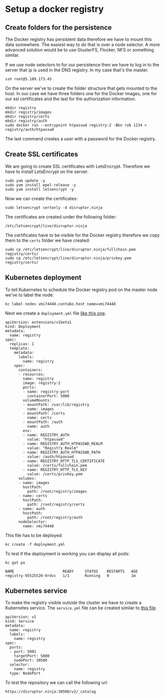 # Setup a docker registry

## Create folders for the persistence
The Docker registry has persistent data therefore we have to mount this data somewhere.
The easiest way to do that is over a node selector. A more advanced solution would be
to use GlusterFS, Flocker, NFS or something similar.

If we use node selectors to for our persistence then we have to log in to the server
that ip is used in the DNS registry. In my case that's the master.

```
ssh root@5.189.173.45
```
On the server we've to create the folder structure that gets mounted to the host.
In our case we have three folders one for the Docker images, one for our ssl certificates
and the last for the authorization information.
```
mkdir registry
mkdir registry/images
mkdir registry/certs
mkdir registry/auth
sudo docker run --entrypoint htpasswd registry:2 -Bbn rob 1234 > registry/auth/htpasswd
```
The last command creates a user with a password for the Docker registry.

## Create SSL certificates
We are going to create SSL certificates with LetsEncrypt. Therefore we have to install
LetsEncrypt on the server:
```
sudo yum update -y
sudo yum install epel-release -y
sudo yum install letsencrypt -y
```
Now we can create the certificates:
```
sudo letsencrypt certonly -d disruptor.ninja
```
The certificates are created under the following folder:
```
/etc/letsencrypt/live/disruptor.ninja
```
The certificates have to be visible for the Docker registry therefore we copy them to
the `certs` folder we have created:
```
sudo cp /etc/letsencrypt/live/disruptor.ninja/fullchain.pem registry/certs/
sudo cp /etc/letsencrypt/live/disruptor.ninja/privkey.pem registry/certs/
```

## Kubernetes deployment
To tell Kubernetes to schedule the Docker registry pod on the master node we've to 
label the node:
```
kc label nodes vmi74448.contabo.host name=vmi74448
```
Next we create a `deployment.yml` file [like this one](https://gist.github.com/robertBrem/3df0c7d672a9942bbbddb45d0b6f297a).
```
apiVersion: extensions/v1beta1
kind: Deployment
metadata:
  name: registry
spec:
  replicas: 1
  template:
    metadata:
      labels:
        name: registry
    spec:
      containers:
      - resources:
        name: registry
        image: registry:2
        ports:
        - name: registry-port
          containerPort: 5000
        volumeMounts:
        - mountPath: /var/lib/registry
          name: images
        - mountPath: /certs
          name: certs
        - mountPath: /auth
          name: auth
        env:
        - name: REGISTRY_AUTH
          value: "htpasswd"
        - name: REGISTRY_AUTH_HTPASSWD_REALM
          value: "Registry Realm"
        - name: REGISTRY_AUTH_HTPASSWD_PATH
          value: /auth/htpasswd
        - name: REGISTRY_HTTP_TLS_CERTIFICATE
          value: /certs/fullchain.pem
        - name: REGISTRY_HTTP_TLS_KEY
          value: /certs/privkey.pem
      volumes:
      - name: images
        hostPath:
          path: /root/registry/images
      - name: certs
        hostPath:
          path: /root/registry/certs
      - name: auth
        hostPath:
          path: /root/registry/auth
      nodeSelector:
        name: vmi74448
```
This file has to be deployed:
```
kc create -f deployment.yml
```
To test if the deployment is working you can display all pods:
```
kc get po
```
```
NAME                      READY     STATUS    RESTARTS   AGE
registry-95525520-9rdvc   1/1       Running   0          1m
```

## Kubernetes service
To make the registry visible outside the cluster we have to create a Kubernetes service.
The `service.yml` file can be created similar to [this file](https://gist.github.com/robertBrem/68706f161388b7307bb0).
```
apiVersion: v1
kind: Service
metadata:
  name: registry
  labels:
    name: registry
spec:
  ports:
  - port: 5001
    targetPort: 5000
    nodePort: 30500
  selector:
    name: registry
  type: NodePort
```
To test the repository we can call the following url:
```
https://disruptor.ninja:30500/v2/_catalog
```